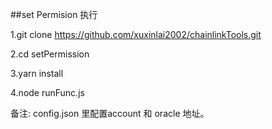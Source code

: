 ##set Permision 执行

1.git clone https://github.com/xuxinlai2002/chainlinkTools.git

2.cd setPermission

3.yarn install

4.node runFunc.js

备注:
config.json 里配置account 和 oracle 地址。

